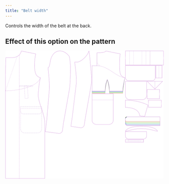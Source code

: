 ```yaml
---
title: "Belt width"
---
```


Controls the width of the belt at the back.

## Effect of this option on the pattern

![This image shows the effect of this option by superimposing several variants that have a different value for this option](carlton_beltwidth_sample.svg "Effect of this option on the pattern")
